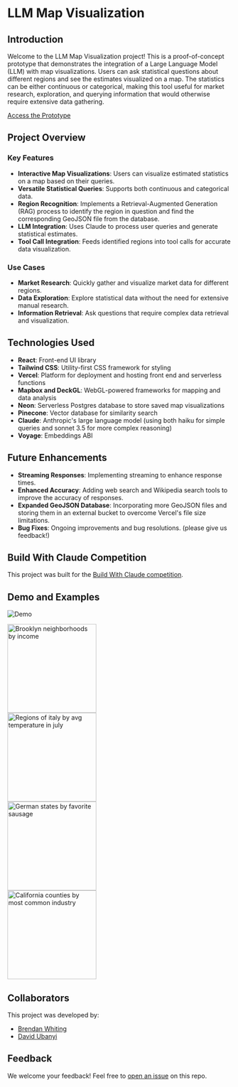 # LLM Map Visualization

## Introduction

Welcome to the LLM Map Visualization project! This is a proof-of-concept prototype that demonstrates the integration of a Large Language Model (LLM) with map visualizations. Users can ask statistical questions about different regions and see the estimates visualized on a map. The statistics can be either continuous or categorical, making this tool useful for market research, exploration, and querying information that would otherwise require extensive data gathering.

[Access the Prototype](https://llm-map-visualization.vercel.app/)

## Project Overview

### Key Features

- **Interactive Map Visualizations**: Users can visualize estimated statistics on a map based on their queries.
- **Versatile Statistical Queries**: Supports both continuous and categorical data.
- **Region Recognition**: Implements a Retrieval-Augmented Generation (RAG) process to identify the region in question and find the corresponding GeoJSON file from the database.
- **LLM Integration**: Uses Claude to process user queries and generate statistical estimates.
- **Tool Call Integration**: Feeds identified regions into tool calls for accurate data visualization.

### Use Cases

- **Market Research**: Quickly gather and visualize market data for different regions.
- **Data Exploration**: Explore statistical data without the need for extensive manual research.
- **Information Retrieval**: Ask questions that require complex data retrieval and visualization.

## Technologies Used

- **React**: Front-end UI library
- **Tailwind CSS**: Utility-first CSS framework for styling
- **Vercel**: Platform for deployment and hosting front end and serverless functions
- **Mapbox and DeckGL**: WebGL-powered frameworks for mapping and data analysis
- **Neon**: Serverless Postgres database to store saved map visualizations
- **Pinecone**: Vector database for similarity search
- **Claude**: Anthropic's large language model (using both haiku for simple queries and sonnet 3.5 for more complex reasoning)
- **Voyage**: Embeddings ABI


## Future Enhancements

- **Streaming Responses**: Implementing streaming to enhance response times.
- **Enhanced Accuracy**: Adding web search and Wikipedia search tools to improve the accuracy of responses.
- **Expanded GeoJSON Database**: Incorporating more GeoJSON files and storing them in an external bucket to overcome Vercel's file size limitations.
- **Bug Fixes**: Ongoing improvements and bug resolutions. (please give us feedback!)


## Build With Claude Competition

This project was built for the [Build With Claude competition](https://docs.anthropic.com/en/build-with-claude-contest/overview). 

## Demo and Examples
![Demo](https://github.com/bwhiting2356/llm-map-visualization/assets/16016903/4026c285-d822-40bb-8228-d890d64906ad)
<div><img width="200" alt="Brooklyn neighborhoods by income" src="https://github.com/bwhiting2356/llm-map-visualization/assets/16016903/898a9cf9-1c36-433d-8177-a2fa0ae677aa"></div>

<div><img width="200" alt="Regions of italy by avg temperature in july" src="https://github.com/bwhiting2356/llm-map-visualization/assets/16016903/2a5a8807-f38a-4113-9bf1-521fe74307cd"></div>

<div><img width="200" alt="German states by favorite sausage" src="https://github.com/bwhiting2356/llm-map-visualization/assets/16016903/24bae422-d543-406c-bb0f-a2e9b4b82c0f"></div>

<div><img width="200" alt="California counties by most common industry" src="https://github.com/bwhiting2356/llm-map-visualization/assets/16016903/cca57f85-619b-4f37-90d2-09b341782342"></div>

## Collaborators

This project was developed by:

- [Brendan Whiting](https://github.com/bwhiting2356)
- [David Ubanyi](https://github.com/davidubanyi)

## Feedback

We welcome your feedback! Feel free to [open an issue](https://github.com/bwhiting2356/llm-map-visualization/issues/new) on this repo.
